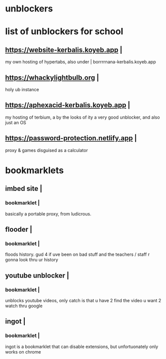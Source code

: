 # unblockers
# list of unblockers for school



## https://website-kerbalis.koyeb.app |
my own hosting of hypertabs, also under | 
borrrrnana-kerbalis.koyeb.app




## https://whackylightbulb.org |
holy ub instance



## https://aphexacid-kerbalis.koyeb.app |
my hosting of terbium, a by the looks of ity
a very good unblocker, and also just an OS



## https://password-protection.netlify.app |
proxy & games disguised as a calculator



# bookmarklets

## imbed site |
### bookmarklet |
basically a portable proxy, from ludicrous.



## flooder |
### bookmarklet |
floods history. gud 4 if uve been on bad stuff and the teachers / staff r gonna look thru ur history



## youtube unblocker |
### bookmarklet |
unblocks youtube videos,  only catch is that u have 2 find the video u want 2 watch thru google




## ingot |
### bookmarklet |
ingot is a bookmarklet that can disable extensions, but unfortuonately only works on chrome
